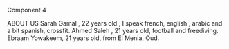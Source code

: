 
Component 4



ABOUT US 
Sarah Gamal , 22 years old , I speak french, english , arabic and a bit spanish, crossfit.
Ahmed Saleh , 21 years old, football and freediving.
Ebraam Yowakeem, 21 years old, from El Menia, Oud.

